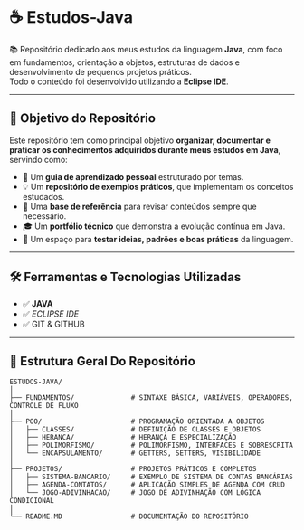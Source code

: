 # ☕ Estudos-Java

📚 Repositório dedicado aos meus estudos da linguagem **Java**, com foco em fundamentos, orientação a objetos, estruturas de dados e desenvolvimento de pequenos projetos práticos.  
Todo o conteúdo foi desenvolvido utilizando a **Eclipse IDE**.

---

## 🎯 Objetivo do Repositório

Este repositório tem como principal objetivo **organizar, documentar e praticar os conhecimentos adquiridos durante meus estudos em Java**, servindo como:

- 📘 Um **guia de aprendizado pessoal** estruturado por temas.
- 💡 Um **repositório de exemplos práticos**, que implementam os conceitos estudados.
- 🧰 Uma **base de referência** para revisar conteúdos sempre que necessário.
- 🎓 Um **portfólio técnico** que demonstra a evolução contínua em Java.
- 🧪 Um espaço para **testar ideias, padrões e boas práticas** da linguagem.

---

## 🛠️ Ferramentas e Tecnologias Utilizadas

- ✅ **JAVA** 
- ✅ *ECLIPSE IDE*
- ✅ GIT & GITHUB 


---

## 📁 Estrutura Geral Do Repositório

```plaintext
ESTUDOS-JAVA/
│
├── FUNDAMENTOS/              # SINTAXE BÁSICA, VARIÁVEIS, OPERADORES, CONTROLE DE FLUXO
│
├── POO/                      # PROGRAMAÇÃO ORIENTADA A OBJETOS
│   ├── CLASSES/              # DEFINIÇÃO DE CLASSES E OBJETOS
│   ├── HERANCA/              # HERANÇA E ESPECIALIZAÇÃO
│   ├── POLIMORFISMO/         # POLIMORFISMO, INTERFACES E SOBRESCRITA
│   └── ENCAPSULAMENTO/       # GETTERS, SETTERS, VISIBILIDADE
│
├── PROJETOS/                 # PROJETOS PRÁTICOS E COMPLETOS
│   ├── SISTEMA-BANCARIO/     # EXEMPLO DE SISTEMA DE CONTAS BANCÁRIAS
│   ├── AGENDA-CONTATOS/      # APLICAÇÃO SIMPLES DE AGENDA COM CRUD
│   └── JOGO-ADIVINHACAO/     # JOGO DE ADIVINHAÇÃO COM LÓGICA CONDICIONAL
│
└── README.MD                 # DOCUMENTAÇÃO DO REPOSITÓRIO
